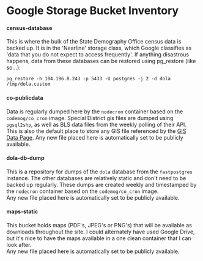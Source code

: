 # Google Storage Bucket Inventory

#### census-database

This is where the bulk of the State Demography Office census data is backed up.  It is in the 'Nearline' storage class, which Google classifies as 'data that you do not expect to access frequently'.  If anything disastrous happens, data from these databases can be restored using pg\_restore (like so...):
```
pg_restore -h 104.196.8.243 -p 5433 -U postgres -j 2 -d dola /tmp/dola.custom
```

#### co-publicdata

Data is regularly dumped here by the ```nodecron``` container based on the ```codemog/co_cron``` image.  Special District gis files are dumped using ```pgsql2shp```, as well as BLS data files from the weekly polling of their API.  
This is also the default place to store any GIS file referenced by the [GIS Data Page](https://demography.dola.colorado.gov/gis/gis-data.html).
Any new file placed here is automatically set to be publicly available.

#### dola-db-dump

This is a repository for dumps of the ```dola``` database from the ```fastpostgres``` instance.  The other databases are relatively static and don't need to be backed up regularly.  These dumps are created weekly and timestamped by the ```nodecron``` container based on the ```codemog/co_cron``` image.  
Any new file placed here is automatically set to be publicly available.

#### maps-static

This bucket holds maps (PDF's, JPEG's or PNG's) that will be available as downloads throughout the site.  I could alternately have used Google Drive, but it's nice to have the maps available in a one clean container that I can look after.  
Any new file placed here is automatically set to be publicly available.
